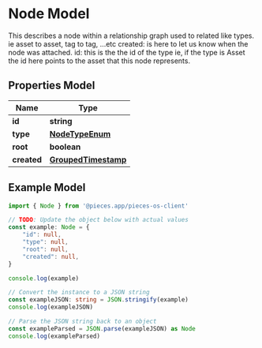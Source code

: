 
# Node Model

This describes a node within a relationship graph used to related like types. ie asset to asset, tag to tag, ...etc  created: is here to let us know when the node was attached.  id: this is the the id of the type ie, if the type is Asset the id here points to the asset that this node represents.

## Properties Model

Name | Type
------------ | -------------
**id** | **string**
**type** | [**NodeTypeEnum**](NodeTypeEnum)
**root** | **boolean**
**created** | [**GroupedTimestamp**](GroupedTimestamp)

## Example Model

```typescript
import { Node } from '@pieces.app/pieces-os-client'

// TODO: Update the object below with actual values
const example: Node = {
    "id": null,
    "type": null,
    "root": null,
    "created": null,
}

console.log(example)

// Convert the instance to a JSON string
const exampleJSON: string = JSON.stringify(example)
console.log(exampleJSON)

// Parse the JSON string back to an object
const exampleParsed = JSON.parse(exampleJSON) as Node
console.log(exampleParsed)
```


